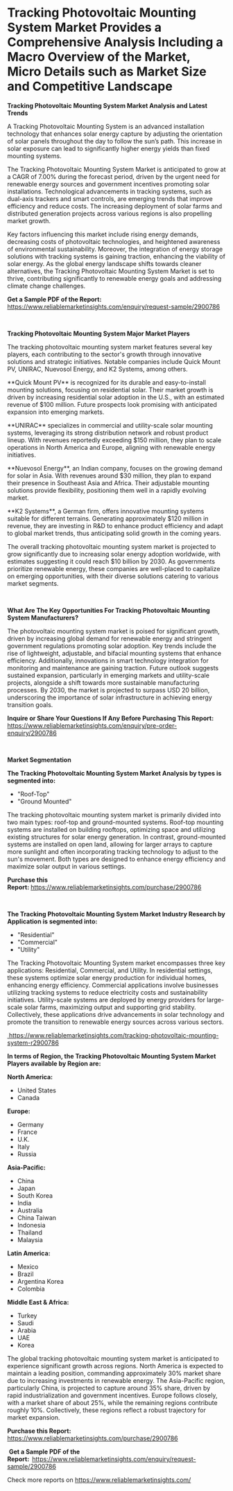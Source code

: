 <p><h1>Tracking Photovoltaic Mounting System Market Provides a Comprehensive Analysis Including a Macro Overview of the Market, Micro Details such as Market Size and Competitive Landscape</h1></p><p><strong>Tracking Photovoltaic Mounting System Market Analysis and Latest Trends</strong></p>
<p><p>A Tracking Photovoltaic Mounting System is an advanced installation technology that enhances solar energy capture by adjusting the orientation of solar panels throughout the day to follow the sun’s path. This increase in solar exposure can lead to significantly higher energy yields than fixed mounting systems.</p><p>The Tracking Photovoltaic Mounting System Market is anticipated to grow at a CAGR of 7.00% during the forecast period, driven by the urgent need for renewable energy sources and government incentives promoting solar installations. Technological advancements in tracking systems, such as dual-axis trackers and smart controls, are emerging trends that improve efficiency and reduce costs. The increasing deployment of solar farms and distributed generation projects across various regions is also propelling market growth.</p><p>Key factors influencing this market include rising energy demands, decreasing costs of photovoltaic technologies, and heightened awareness of environmental sustainability. Moreover, the integration of energy storage solutions with tracking systems is gaining traction, enhancing the viability of solar energy. As the global energy landscape shifts towards cleaner alternatives, the Tracking Photovoltaic Mounting System Market is set to thrive, contributing significantly to renewable energy goals and addressing climate change challenges.</p></p>
<p><strong>Get a Sample PDF of the Report:&nbsp;</strong> <a href="https://www.reliablemarketinsights.com/enquiry/request-sample/2900786?utm_campaign=3223&utm_medium=2&utm_source=Github&utm_content=ia&utm_term=16032025&utm_id=tracking-photovoltaic-mounting-system">https://www.reliablemarketinsights.com/enquiry/request-sample/2900786</a></p>
<p>&nbsp;</p>
<p><strong>Tracking Photovoltaic Mounting System Major Market Players</strong></p>
<p><p>The tracking photovoltaic mounting system market features several key players, each contributing to the sector's growth through innovative solutions and strategic initiatives. Notable companies include Quick Mount PV, UNIRAC, Nuevosol Energy, and K2 Systems, among others.</p><p>**Quick Mount PV** is recognized for its durable and easy-to-install mounting solutions, focusing on residential solar. Their market growth is driven by increasing residential solar adoption in the U.S., with an estimated revenue of $100 million. Future prospects look promising with anticipated expansion into emerging markets.</p><p>**UNIRAC** specializes in commercial and utility-scale solar mounting systems, leveraging its strong distribution network and robust product lineup. With revenues reportedly exceeding $150 million, they plan to scale operations in North America and Europe, aligning with renewable energy initiatives.</p><p>**Nuevosol Energy**, an Indian company, focuses on the growing demand for solar in Asia. With revenues around $30 million, they plan to expand their presence in Southeast Asia and Africa. Their adjustable mounting solutions provide flexibility, positioning them well in a rapidly evolving market.</p><p>**K2 Systems**, a German firm, offers innovative mounting systems suitable for different terrains. Generating approximately $120 million in revenue, they are investing in R&D to enhance product efficiency and adapt to global market trends, thus anticipating solid growth in the coming years.</p><p>The overall tracking photovoltaic mounting system market is projected to grow significantly due to increasing solar energy adoption worldwide, with estimates suggesting it could reach $10 billion by 2030. As governments prioritize renewable energy, these companies are well-placed to capitalize on emerging opportunities, with their diverse solutions catering to various market segments.</p></p>
<p>&nbsp;</p>
<p><strong>What Are The Key Opportunities For Tracking Photovoltaic Mounting System Manufacturers?</strong></p>
<p><p>The photovoltaic mounting system market is poised for significant growth, driven by increasing global demand for renewable energy and stringent government regulations promoting solar adoption. Key trends include the rise of lightweight, adjustable, and bifacial mounting systems that enhance efficiency. Additionally, innovations in smart technology integration for monitoring and maintenance are gaining traction. Future outlook suggests sustained expansion, particularly in emerging markets and utility-scale projects, alongside a shift towards more sustainable manufacturing processes. By 2030, the market is projected to surpass USD 20 billion, underscoring the importance of solar infrastructure in achieving energy transition goals.</p></p>
<p><strong>Inquire or Share Your Questions If Any Before Purchasing This Report:</strong> <a href="https://www.reliablemarketinsights.com/enquiry/pre-order-enquiry/2900786?utm_campaign=3223&utm_medium=2&utm_source=Github&utm_content=ia&utm_term=16032025&utm_id=tracking-photovoltaic-mounting-system">https://www.reliablemarketinsights.com/enquiry/pre-order-enquiry/2900786</a></p>
<p>&nbsp;</p>
<p><strong>Market Segmentation</strong></p>
<p><strong>The Tracking Photovoltaic Mounting System Market Analysis by types is segmented into:</strong></p>
<p><ul><li>"Roof-Top"</li><li>"Ground Mounted"</li></ul></p>
<p><p>The tracking photovoltaic mounting system market is primarily divided into two main types: roof-top and ground-mounted systems. Roof-top mounting systems are installed on building rooftops, optimizing space and utilizing existing structures for solar energy generation. In contrast, ground-mounted systems are installed on open land, allowing for larger arrays to capture more sunlight and often incorporating tracking technology to adjust to the sun's movement. Both types are designed to enhance energy efficiency and maximize solar output in various settings.</p></p>
<p><strong>Purchase this Report:&nbsp;</strong><a href="https://www.reliablemarketinsights.com/purchase/2900786?utm_campaign=3223&utm_medium=2&utm_source=Github&utm_content=ia&utm_term=16032025&utm_id=tracking-photovoltaic-mounting-system">https://www.reliablemarketinsights.com/purchase/2900786</a></p>
<p>&nbsp;</p>
<p><strong>The Tracking Photovoltaic Mounting System Market Industry Research by Application is segmented into:</strong></p>
<p><ul><li>"Residential"</li><li>"Commercial"</li><li>"Utility"</li></ul></p>
<p><p>The Tracking Photovoltaic Mounting System market encompasses three key applications: Residential, Commercial, and Utility. In residential settings, these systems optimize solar energy production for individual homes, enhancing energy efficiency. Commercial applications involve businesses utilizing tracking systems to reduce electricity costs and sustainability initiatives. Utility-scale systems are deployed by energy providers for large-scale solar farms, maximizing output and supporting grid stability. Collectively, these applications drive advancements in solar technology and promote the transition to renewable energy sources across various sectors.</p></p>
<p><a href="https://www.reliablemarketinsights.com/tracking-photovoltaic-mounting-system-r2900786?utm_campaign=3223&utm_medium=2&utm_source=Github&utm_content=ia&utm_term=16032025&utm_id=tracking-photovoltaic-mounting-system">&nbsp;https://www.reliablemarketinsights.com/tracking-photovoltaic-mounting-system-r2900786</a></p>
<p><strong>In terms of Region, the Tracking Photovoltaic Mounting System Market Players available by Region are:</strong></p>
<p>
    <p> <strong> North America: </strong>
        <ul>
            <li>United States</li>
            <li>Canada</li>
        </ul>
        </p> 
    <p> <strong> Europe: </strong>
        <ul>
            <li>Germany</li>
            <li>France</li>
            <li>U.K.</li>
            <li>Italy</li>
            <li>Russia</li>
        </ul>
        </p> 
    <p> <strong> Asia-Pacific: </strong>
        <ul>
            <li>China</li>
            <li>Japan</li>
            <li>South Korea</li>
            <li>India</li>
            <li>Australia</li>
            <li>China Taiwan</li>
            <li>Indonesia</li>
            <li>Thailand</li>
            <li>Malaysia</li>
        </ul>
        </p> 
    <p> <strong> Latin America: </strong>
        <ul>
            <li>Mexico</li>
            <li>Brazil</li>
            <li>Argentina Korea</li>
            <li>Colombia</li>
        </ul>
        </p> 
    <p> <strong> Middle East & Africa: </strong>
        <ul>
            <li>Turkey</li>
            <li>Saudi</li>
            <li>Arabia</li>
            <li>UAE</li>
            <li>Korea</li>
        </ul>
    </p>
    </p>
<p><p>The global tracking photovoltaic mounting system market is anticipated to experience significant growth across regions. North America is expected to maintain a leading position, commanding approximately 30% market share due to increasing investments in renewable energy. The Asia-Pacific region, particularly China, is projected to capture around 35% share, driven by rapid industrialization and government incentives. Europe follows closely, with a market share of about 25%, while the remaining regions contribute roughly 10%. Collectively, these regions reflect a robust trajectory for market expansion.</p></p>
<p><strong>Purchase this Report: </strong><a href="https://www.reliablemarketinsights.com/purchase/2900786?utm_campaign=3223&utm_medium=2&utm_source=Github&utm_content=ia&utm_term=16032025&utm_id=tracking-photovoltaic-mounting-system">https://www.reliablemarketinsights.com/purchase/2900786</a></p>
<p>&nbsp;<strong>Get a Sample PDF of the Report:&nbsp;&nbsp;</strong><a href="https://www.reliablemarketinsights.com/enquiry/request-sample/2900786?utm_campaign=3223&utm_medium=2&utm_source=Github&utm_content=ia&utm_term=16032025&utm_id=tracking-photovoltaic-mounting-system">https://www.reliablemarketinsights.com/enquiry/request-sample/2900786</a></p>
<p><strong></strong></p>
<p>Check more reports on <a href="https://www.reliablemarketinsights.com/?utm_campaign=3223&utm_medium=2&utm_source=Github&utm_content=ia&utm_term=16032025&utm_id=tracking-photovoltaic-mounting-system">https://www.reliablemarketinsights.com/</a></p>